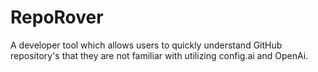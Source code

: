 # RepoRover

A developer tool which allows users to quickly understand GitHub repository's that they are not familiar with utilizing config.ai and OpenAi.
